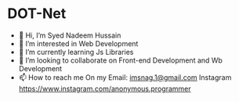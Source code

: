 # DOT-Net

- 👋 Hi, I’m Syed Nadeem Hussain
- 👀 I’m interested in Web Development
- 🌱 I’m currently learning Js Libraries
- 💞️ I’m looking to collaborate on Front-end Development and Wb Development
- 📫 How to reach me On my Email: imsnag.1@gmail.com
                           Instagram https://www.instagram.com/anonymous.programmer

<!---
Snag-hub/Snag-hub is a ✨ special ✨ repository because its `README.md` (this file) appears on your GitHub profile.
You can click the Preview link to take a look at your changes.
--->

